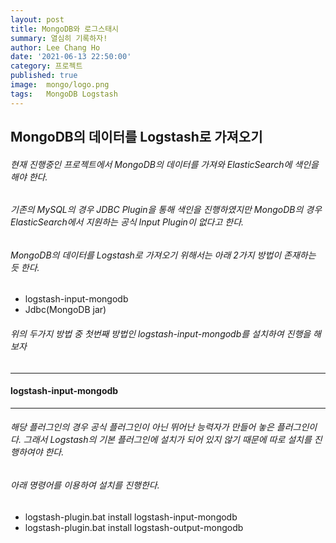 ```yaml
---
layout: post
title: MongoDB와 로그스태시
summary: 열심히 기록하자!
author: Lee Chang Ho
date: '2021-06-13 22:50:00'
category: 프로젝트
published: true
image:  mongo/logo.png
tags:   MongoDB Logstash
---
```


## MongoDB의 데이터를 Logstash로 가져오기
###### 현재 진행중인 프로젝트에서 MongoDB의 데이터를 가져와 ElasticSearch에 색인을 해야 한다.
###### 기존의 MySQL의 경우 JDBC Plugin을 통해 색인을 진행하였지만 MongoDB의 경우 ElasticSearch에서 지원하는 공식 Input Plugin이 없다고 한다.  
###### MongoDB의 데이터를 Logstash로 가져오기 위해서는 아래 2가지 방법이 존재하는 듯 한다.
- logstash-input-mongodb
- Jdbc(MongoDB jar)
###### 위의 두가지 방법 중 첫번째 방법인 logstash-input-mongodb를 설치하여 진행을 해 보자

---
#### logstash-input-mongodb
--- 
###### 해당 플러그인의 경우 공식 플러그인이 아닌 뛰어난 능력자가 만들어 놓은 플러그인이다. 그래서 Logstash의 기본 플러그인에 설치가 되어 있지 않기 때문에 따로 설치를 진행하여야 한다.  
###### 아래 명령어를 이용하여 설치를 진행한다.
- logstash-plugin.bat install logstash-input-mongodb
- logstash-plugin.bat install logstash-output-mongodb

<!--stackedit_data:
eyJoaXN0b3J5IjpbMTU0OTY3NTk3NiwxMjIwMzM4MjYyXX0=
-->